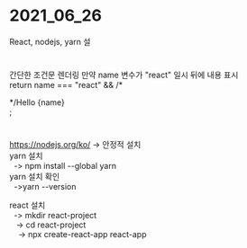 # 2021_06_26
React, nodejs, yarn 설
#
간단한 조건문 렌더링
만약 name 변수가 "react" 일시 뒤에 내용 표시 <br>
return name === "react" && /*<div class="App"> */Hello {name} </div>;
#

#
https://nodejs.org/ko/ -> 안정적 설치 <br>
yarn 설치 <br>
&nbsp;&nbsp;-> npm install --global yarn <br>
yarn 설치 확인 <br> 
&nbsp;&nbsp;->yarn --version <br>

react 설치 <br>
&nbsp;&nbsp;-> mkdir  react-project <br>
&nbsp;&nbsp;&nbsp;-> cd react-project <br>
&nbsp;&nbsp;&nbsp;&nbsp;-> npx create-react-app react-app
#
